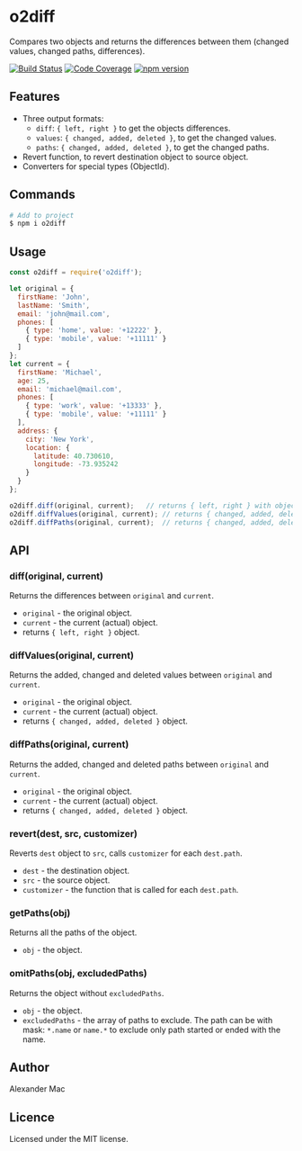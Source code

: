 # o2diff

Compares two objects and returns the differences between them (changed values, changed paths, differences).

[![Build Status](https://travis-ci.org/AlexanderMac/o2diff.svg?branch=master)](https://travis-ci.org/AlexanderMac/o2diff)
[![Code Coverage](https://codecov.io/gh/AlexanderMac/o2diff/branch/master/graph/badge.svg)](https://codecov.io/gh/AlexanderMac/o2diff)
[![npm version](https://badge.fury.io/js/o2diff.svg)](https://badge.fury.io/js/o2diff)

## Features
- Three output formats:
  - `diff`: `{ left, right }` to get the objects differences.
  - `values`: `{ changed, added, deleted }`, to get the changed values.
  - `paths`: `{ changed, added, deleted }`, to get the changed paths.
- Revert function, to revert destination object to source object.
- Converters for special types (ObjectId).

## Commands
```sh
# Add to project
$ npm i o2diff
```

## Usage
```js
const o2diff = require('o2diff');

let original = {
  firstName: 'John',
  lastName: 'Smith',
  email: 'john@mail.com',
  phones: [
    { type: 'home', value: '+12222' },
    { type: 'mobile', value: '+11111' }
  ]
};
let current = {
  firstName: 'Michael',
  age: 25,
  email: 'michael@mail.com',
  phones: [
    { type: 'work', value: '+13333' },
    { type: 'mobile', value: '+11111' }
  ],
  address: {
    city: 'New York',
    location: {
      latitude: 40.730610,
      longitude: -73.935242
    }
  }
};

o2diff.diff(original, current);   // returns { left, right } with objects diff
o2diff.diffValues(original, current); // returns { changed, added, deleted } with values diff
o2diff.diffPaths(original, current);  // returns { changed, added, deleted } with paths diff
```

## API

### diff(original, current)
Returns the differences between `original` and `current`.

  - `original` - the original object.
  - `current` - the current (actual) object.
  - returns `{ left, right }` object.

### diffValues(original, current)
Returns the added, changed and deleted values between `original` and `current`.

  - `original` - the original object.
  - `current` - the current (actual) object.
  - returns `{ changed, added, deleted }` object.

### diffPaths(original, current)
Returns the added, changed and deleted paths between `original` and `current`.

  - `original` - the original object.
  - `current` - the current (actual) object.
  - returns `{ changed, added, deleted }` object.

### revert(dest, src, customizer)
Reverts `dest` object to `src`, calls `customizer` for each `dest.path`.

  - `dest` - the destination object.
  - `src` - the source object.
  - `customizer` - the function that is called for each `dest.path`.

### getPaths(obj)
Returns all the paths of the object.

  - `obj` - the object.

### omitPaths(obj, excludedPaths)
Returns the object without `excludedPaths`.

  - `obj` - the object.
  - `excludedPaths` - the array of paths to exclude. The path can be with mask: `*.name` or `name.*` to exclude only path started or ended with the name.

## Author
Alexander Mac

## Licence
Licensed under the MIT license.
